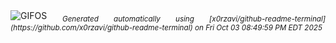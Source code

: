 <div align="justify">
<picture>
    <source media="(prefers-color-scheme: dark)" srcset="https://i.ibb.co/fzh9XHDN/output-gif.gif">
    <source media="(prefers-color-scheme: light)" srcset="https://i.ibb.co/fzh9XHDN/output-gif.gif">
    <img alt="GIFOS" src="https://i.ibb.co/fzh9XHDN/output-gif.gif">
</picture>
<sub><i>Generated automatically using [x0rzavi/github-readme-terminal](https://github.com/x0rzavi/github-readme-terminal) on Fri Oct 03 08:49:59 PM EDT 2025</i></sub>
</div>

<!--  -->